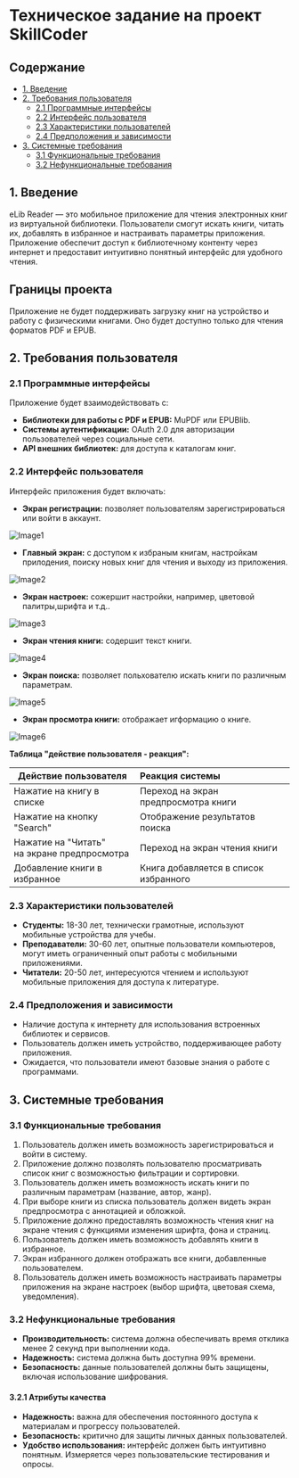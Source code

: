 # Техническое задание на проект SkillCoder

## Содержание

- [1. Введение](#1-введение)
- [2. Требования пользователя](#2-требования-пользователя)
    - [2.1 Программные интерфейсы](#21-программные-интерфейсы)
    - [2.2 Интерфейс пользователя](#22-интерфейс-пользователя)
    - [2.3 Характеристики пользователей](#23-характеристики-пользователей)
    - [2.4 Предположения и зависимости](#24-предположения-и-зависимости)
- [3. Системные требования](#3-системные-требования)
    - [3.1 Функциональные требования](#31-функциональные-требования)
    - [3.2 Нефункциональные требования](#32-нефункциональные-требования)

## 1. Введение

eLib Reader — это мобильное приложение для чтения электронных книг из виртуальной библиотеки. Пользователи смогут искать книги, читать их, добавлять
в избранное и настраивать параметры приложения. Приложение обеспечит доступ к библиотечному контенту через интернет и предоставит интуитивно понятный 
интерфейс для удобного чтения.

## Границы проекта
Приложение не будет поддерживать загрузку книг на устройство и работу с физическими книгами. Оно будет доступно только для чтения форматов PDF и EPUB.

## 2. Требования пользователя

### 2.1 Программные интерфейсы

Приложение будет взаимодействовать с:
- **Библиотеки для работы с PDF и EPUB:** MuPDF или EPUBlib.
- **Системы аутентификации:**  OAuth 2.0 для авторизации пользователей через социальные сети.
- **API внешних библиотек:** для доступа к каталогам книг.
### 2.2 Интерфейс пользователя

Интерфейс приложения будет включать:
- **Экран регистрации:** позволяет пользователям зарегистрироваться или войти в аккаунт.

![Image1](https://github.com/Maksentiu/eLibReader/blob/main/eLibReader/docs/macaps/LogInScrean.png)

- **Главный экран:** с доступом к избраным книгам, настройкам прилодения, поиску новых книг для чтения и выходу из приложения.

![Image2](https://github.com/Maksentiu/eLibReader/blob/main/eLibReader/docs/macaps/PreviewScrean.png)
- **Экран настроек:** сожершит настройки, например, цветовой палитры,шрифта и т.д..

![Image3](https://github.com/Maksentiu/eLibReader/blob/main/eLibReader/docs/macaps/SettingsScrean.png)
- **Экран чтения книги:** содершит текст книги.

![Image4](https://github.com/Maksentiu/eLibReader/blob/main/eLibReader/docs/macaps/ReaderScrean.png)
- **Экран поиска:** позволяет польхователю искать книги по различным параметрам.

![Image5](https://github.com/Maksentiu/eLibReader/blob/main/eLibReader/docs/macaps/SearchScrean.png)

- **Экран просмотра книги:** отображает игформацию о книге.

![Image6](https://github.com/Maksentiu/eLibReader/blob/main/eLibReader/docs/macaps/PreviewScrean.png)

**Таблица "действие пользователя - реакция":**

| Действие пользователя                            | Реакция системы                     |
|--------------------------------------------------|:------------------------------------|
| Нажатие на книгу в списке                        | Переход на экран предпросмотра книги|
| Нажатие на кнопку "Search"                       | Отображение результатов поиска      |
| Нажатие на "Читать" <br/>на экране предпросмотра | Переход на экран чтения книги   |
| Добавление книги в избранное                     | Книга добавляется в список избранного    |

### 2.3 Характеристики пользователей

- **Студенты:** 18-30 лет, технически грамотные, используют мобильные устройства для учебы.
- **Преподаватели:** 30-60 лет, опытные пользователи компьютеров, могут иметь ограниченный опыт работы с мобильными приложениями.
- **Читатели:** 20-50 лет, интересуются чтением и используют мобильные приложения для доступа к литературе.

### 2.4 Предположения и зависимости

- Наличие доступа к интернету для использования встроенных библиотек и сервисов.
- Пользователь должен иметь устройство, поддерживающее работу приложения.
- Ожидается, что пользователи имеют базовые знания о работе с программами.

## 3. Системные требования

### 3.1 Функциональные требования

1. Пользователь должен иметь возможность зарегистрироваться и войти в систему.
2. Приложение должно позволять пользователю просматривать список книг с возможностью фильтрации и сортировки.
3. Пользователь должен иметь возможность искать книги по различным параметрам (название, автор, жанр).
4. При выборе книги из списка пользователь должен видеть экран предпросмотра с аннотацией и обложкой.
5. Приложение должно предоставлять возможность чтения книг на экране чтения с функциями изменения шрифта, фона и страниц.
6. Пользователь должен иметь возможность добавлять книги в избранное.
7. Экран избранного должен отображать все книги, добавленные пользователем.
8. Пользователь должен иметь возможность настраивать параметры приложения на экране настроек (выбор шрифта, цветовая схема, уведомления).

### 3.2 Нефункциональные требования

- **Производительность:** система должна обеспечивать время отклика менее 2 секунд при выполнении кода.
- **Надежность:** система должна быть доступна 99% времени.
- **Безопасность:** данные пользователей должны быть защищены, включая использование шифрования.

#### 3.2.1 Атрибуты качества

- **Надежность:** важна для обеспечения постоянного доступа к материалам и прогрессу пользователей.
- **Безопасность:** критично для защиты личных данных пользователей.
- **Удобство использования:** интерфейс должен быть интуитивно понятным. Измеряется через пользовательские тестирования и опросы.
